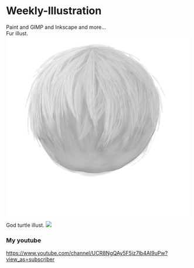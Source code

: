 # Weekly-Illustration
Paint and GIMP and Inkscape and more...<br>
Fur illust.<br>
![](https://github.com/Nekodigi/Weekly-Illustration/blob/master/%231-Fur/%231-Fur.png)<br>
God turtle illust.
![](https://github.com/Nekodigi/Weekly-Illustration/blob/master/%233-God%20Kaeru-Turtle/GodTurtle.png)
### My youtube
https://www.youtube.com/channel/UCR8NgQAy5F5iz7lb4AI9uPw?view_as=subscriber
